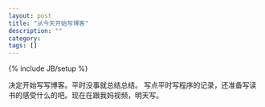 ```yaml
---
layout: post
title: "从今天开始写博客"
description: ""
category:
tags: []
---
```

{% include JB/setup %}

决定开始写写博客。平时没事就总结总结。
写点平时写程序的记录，还准备写读书的感受什么的吧。现在在跟我妈视频，明天写。
